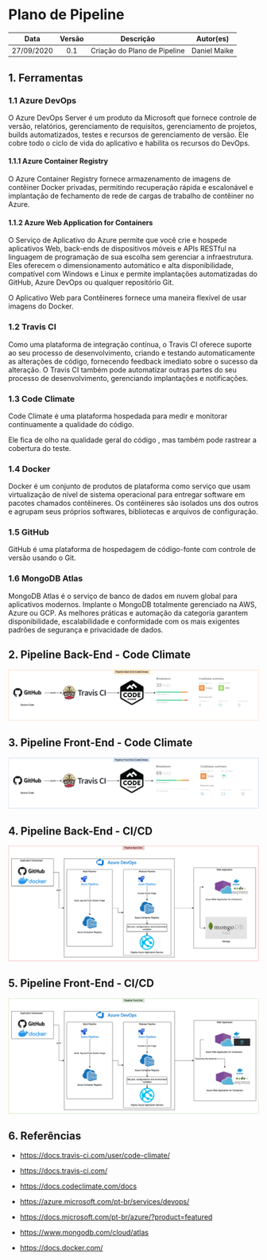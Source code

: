 # Plano de Pipeline

|    Data    |  Versão  |        Descrição       |          Autor(es)          |
|:----------:|:--------:|:----------------------:|:---------------------------:|
| 27/09/2020 |   0.1    | Criação do Plano de Pipeline |   Daniel Maike  |


## 1. Ferramentas

### 1.1 Azure DevOps

O Azure DevOps Server é um produto da Microsoft que fornece controle de versão, relatórios, gerenciamento de requisitos, gerenciamento de projetos, builds automatizados, testes e recursos de gerenciamento de versão. Ele cobre todo o ciclo de vida do aplicativo e habilita os recursos do DevOps.

#### 1.1.1 Azure Container Registry

O Azure Container Registry fornece armazenamento de imagens de contêiner Docker privadas, permitindo recuperação rápida e escalonável e implantação de fechamento de rede de cargas de trabalho de contêiner no Azure.

#### 1.1.2 Azure Web Application for Containers

O Serviço de Aplicativo do Azure permite que você crie e hospede aplicativos Web, back-ends de dispositivos móveis e APIs RESTful na linguagem de programação de sua escolha sem gerenciar a infraestrutura. Eles oferecem o dimensionamento automático e alta disponibilidade, compatível com Windows e Linux e permite implantações automatizadas do GitHub, Azure DevOps ou qualquer repositório Git.

O Aplicativo Web para Contêineres fornece uma maneira flexível de usar imagens do Docker.

### 1.2 Travis CI

Como uma plataforma de integração contínua, o Travis CI oferece suporte ao seu processo de desenvolvimento, criando e testando automaticamente as alterações de código, fornecendo feedback imediato sobre o sucesso da alteração. O Travis CI também pode automatizar outras partes do seu processo de desenvolvimento, gerenciando implantações e notificações.

### 1.3 Code Climate

Code Climate é uma plataforma hospedada para medir e monitorar continuamente a qualidade do código.

Ele fica de olho na qualidade geral do código , mas também pode rastrear a cobertura do teste.

### 1.4 Docker

Docker é um conjunto de produtos de plataforma como serviço que usam virtualização de nível de sistema operacional para entregar software em pacotes chamados contêineres. Os contêineres são isolados uns dos outros e agrupam seus próprios softwares, bibliotecas e arquivos de configuração.

### 1.5 GitHub

GitHub é uma plataforma de hospedagem de código-fonte com controle de versão usando o Git.

### 1.6 MongoDB Atlas

MongoDB Atlas é o serviço de banco de dados em nuvem global para aplicativos modernos. Implante o MongoDB totalmente gerenciado na AWS, Azure ou GCP. As melhores práticas e automação da categoria garantem disponibilidade, escalabilidade e conformidade com os mais exigentes padrões de segurança e privacidade de dados.

## 2. Pipeline Back-End - Code Climate

![Pipeline BackEnd CodeClimate](./img/pipelinebackendcodeclimate.png)

## 3. Pipeline Front-End - Code Climate

![Pipeline FrontEnd CodeClimate](./img/pipelinefrontendcodeclimate.png)

## 4. Pipeline Back-End - CI/CD

![Pipeline BackEnd](./img/pipelinebackend.png)

## 5. Pipeline Front-End - CI/CD

![Pipeline FrontEnd](./img/pipelinefrontend.png)

## 6. Referências

* https://docs.travis-ci.com/user/code-climate/

* https://docs.travis-ci.com/

* https://docs.codeclimate.com/docs

* https://azure.microsoft.com/pt-br/services/devops/

* https://docs.microsoft.com/pt-br/azure/?product=featured

* https://www.mongodb.com/cloud/atlas

* https://docs.docker.com/
